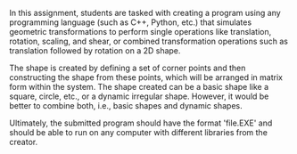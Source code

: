 In this assignment, students are tasked with creating a program using any programming language (such as C++, Python, etc.) that simulates geometric transformations to perform single operations like translation, rotation, scaling, and shear, or combined transformation operations such as translation followed by rotation on a 2D shape.

The shape is created by defining a set of corner points and then constructing the shape from these points, which will be arranged in matrix form within the system. The shape created can be a basic shape like a square, circle, etc., or a dynamic irregular shape. However, it would be better to combine both, i.e., basic shapes and dynamic shapes.

Ultimately, the submitted program should have the format 'file.EXE' and should be able to run on any computer with different libraries from the creator.
